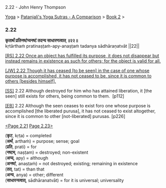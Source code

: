 2.22 - John Henry Thompson 

[Yoga](../../../yoga.html)‎ > ‎[Patanjali's Yoga Sutras - A Comparison](../../patanjani.html)‎ > ‎[Book 2](../book-2.html)‎ > ‎

### 2.22

**कृतार्थं प्रतिनष्टंप्यनष्टं तदन्य साधारणत्वात् ॥२२॥**  
kṛtārthaṁ pratinaṣṭaṁ-apy-anaṣṭaṁ tadanya sādhāraṇatvāt ||22||  
  
  
[\[RS\] 2.22 Once an object has fulfilled its purpose, it does not disappear but instead remains in existence as such for others; for the object is valid for all.](http://www.ashtangayoga.info/philosophy/yoga-sutra-patanjali/chapter-2/item/kritartham-pratinashtam-anashtam-tadanya-sadharanatvat/)  
  
[\[JW\] 2.22 Though it has ceased \[to be seen\] in the case of one whose purpose is accomplished, it has not ceased to be, since it is common to others \[besides himself\].](http://books.google.com/books?id=YzFImjtOxUwC&pg=PA159&ci=104%2C188%2C758%2C77&source=bookclip)  
  
[\[SS\]](http://www.amazon.com/Yoga-Sutras-Patanjali-Commentary-Satchidananda/dp/0932040381) 2.22 Although destroyed for him who has attained liberation, it \[the seen\] still exists for others, being common to them.  \[p112\]  
  
[\[EB\]](http://www.amazon.com/Yoga-Sutras-Patanjali-Translation-Commentary/dp/0865477361/ref=sr_1_1?ie=UTF8&s=books&qid=1250508322&sr=1-1) 2.22 Although the seen ceases to exist foro one whose purpose is accomplished \[the liberated purusa\], it has not ceased to exist altogether, since it is common to other \[not-liberated\] purusas. \[p226\]  
  
[<Page 2.21](221.html)  [Page 2.23>](223.html)  
  
  

(**कृट**, kṛṭa) = completed  
(**अर्थं**, arthaṁ) = purpose; sense; goal  
(**प्रति**, prati) = for  
(**नष्टम्**, naṣṭam) = destroyed; non-existent  
(**अप्य्**, apy) = although  
(**अनष्टं**, anaṣṭaṁ) = not destroyed; existing; remaining in existence  
(**तत्**, tat) = than that  
(**अन्य**, anya) = other; different  
(**साधारनत्वात्**, sādhāranatvāt) = for it is universal; universality

